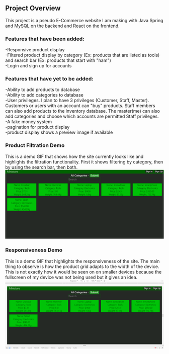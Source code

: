 ## Project Overview
This project is a pseudo E-Commerce website I am making with Java Spring and MySQL on the backend and React on the frontend.

### Features that have been added: <br>
-Responsive product display <br>
-Filtered product display by category (Ex: products that are listed as tools) and search bar (Ex: products that start with "ham") <br>
-Login and sign up for accounts <br>

### Features that have yet to be added: <br>
-Ability to add products to database <br>
-Ability to add categories to database <br>
-User privileges. I plan to have 3 privileges (Customer, Staff, Master). Customers or users with an account can "buy" products. Staff members can also add products to the inventory database. The master(me) can also add categories and choose which accounts are permitted Staff privileges. <br>
-A fake money system <br>
-pagination for product display <br>
-product display shows a preview image if available <br>

### Product Filtration Demo <br>
This is a demo GIF that shows how the site currently looks like and highlights the filtration functionality. First it shows filtering by category, then by using the search bar, then both. <br>
![Loading...](Filter.gif)

### Responsiveness Demo <br>
This is a demo GIF that highlights the responsiveness of the site. The main thing to observe is how the product grid adapts to the width of the device. This is not exactly how it would be seen on on smaller devices because the fullscreen of my device was not being used but it gives an idea. <br>
![Loading...](Responsive.gif)
